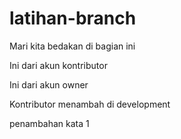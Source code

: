 # latihan-branch

Mari kita bedakan di bagian ini  

Ini dari akun kontributor  

Ini dari akun owner  

Kontributor menambah di development  

penambahan kata 1
